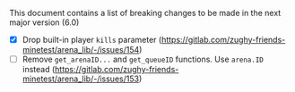 This document contains a list of breaking changes to be made in the next major version (6.0)

- [x] Drop built-in player `kills` parameter (https://gitlab.com/zughy-friends-minetest/arena_lib/-/issues/154)
- [ ] Remove `get_arenaID...` and `get_queueID` functions. Use `arena.ID` instead (https://gitlab.com/zughy-friends-minetest/arena_lib/-/issues/153)
